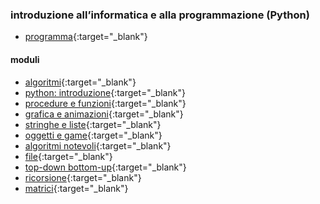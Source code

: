 ### introduzione all’informatica e alla programmazione (Python)
- [programma](http://albertoferrari.github.io/informatica/lezioni3/c3-00-programma.pdf){:target="_blank"}

#### moduli
- [algoritmi](http://albertoferrari.github.io/informatica/lezioni3/c3-01-algoritmi.pdf){:target="_blank"}
- [python: introduzione](http://albertoferrari.github.io/informatica/lezioni3/c3-02-python-introduzione.pdf){:target="_blank"}
- [procedure e funzioni](http://albertoferrari.github.io/informatica/lezioni3/c3-03-funzioni.pdf){:target="_blank"}
- [grafica e animazioni](http://albertoferrari.github.io/informatica/lezioni3/c3-04-grafica_animazioni.pdf){:target="_blank"}
- [stringhe e liste](http://albertoferrari.github.io/informatica/lezioni3/c3-05-stringhe_liste.pdf){:target="_blank"}
- [oggetti e game](http://albertoferrari.github.io/informatica/lezioni3/c3-06-oggetti&game.pdf){:target="_blank"}
- [algoritmi notevoli](http://albertoferrari.github.io/informatica/lezioni3/c3-07-algoritmi_notevoli.pdf){:target="_blank"}
- [file](http://albertoferrari.github.io/informatica/lezioni3/c3-08-file.pdf){:target="_blank"}
- [top-down bottom-up](http://albertoferrari.github.io/informatica/lezioni3/c3-09-metodologie.pdf){:target="_blank"}
- [ricorsione](http://albertoferrari.github.io/informatica/lezioni3/c3-10-ricorsione.pdf){:target="_blank"}
- [matrici](http://albertoferrari.github.io/informatica/lezioni3/c3-11-matrici.pdf){:target="_blank"}
